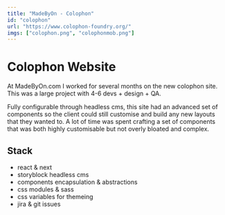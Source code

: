 ```yaml
---
title: "MadeByOn - Colophon"
id: "colophon"
url: "https://www.colophon-foundry.org/"
imgs: ["colophon.png", "colophonmob.png"]
---
```


# Colophon Website

At MadeByOn.com I worked for several months on the new colophon site.
This was a large project with 4-6 devs + design + QA.

Fully configurable through headless cms, this site had an advanced set of components so the client could still customise and build any new layouts that they wanted to. A lot of time was spent crafting a set of components that was both highly customisable but not overly bloated and complex.

## Stack

- react & next
- storyblock headless cms
- components encapsulation & abstractions
- css modules & sass
- css variables for themeing
- jira & git issues
